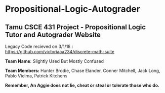 # Propositional-Logic-Autograder
## Tamu CSCE 431 Project - Propositional Logic Tutor and Autograder Website

Legacy Code recieved on 3/1/18 : <https://github.com/victoriaaa234/discrete-math-suite>

**Team Name:** Slightly Used But Mostly Confused

**Team Members:** Hunter Brodie, Chase Elander, Conner Mitchell, Jack Long, Pablo Vielma, Patrick Kitchens

**Remember, An Aggie does not lie, cheat or steal or tolerate those who do.**
